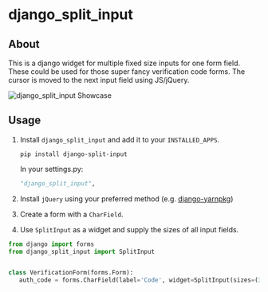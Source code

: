 # django_split_input

## About

This is a django widget for multiple fixed size inputs for one form field. These could be used for those super fancy
verification code forms. The cursor is moved to the next input field using JS/jQuery.

![django_split_input Showcase](django_split_input_showcase.png)

## Usage

1. Install `django_split_input` and add it to your `INSTALLED_APPS`.
   ```shell
   pip install django-split-input
   ```
   In your settings.py:
   ```python
   "django_split_input",
   ```
2. Install `jQuery` using your preferred method (e.g.
   [django-yarnpkg](https://pypi.org/project/django-yarnpkg/))
   
3. Create a form with a `CharField`.
4. Use `SplitInput` as a widget and supply the sizes of all input fields.

```python
from django import forms
from django_split_input import SplitInput


class VerificationForm(forms.Form):
   auth_code = forms.CharField(label='Code', widget=SplitInput(sizes=(3, 3, 3)))
```

